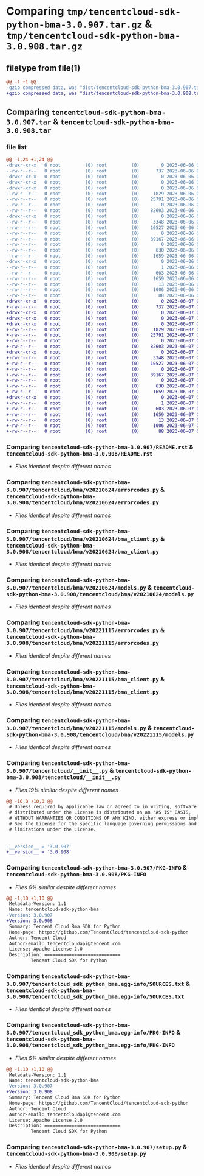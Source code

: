 # Comparing `tmp/tencentcloud-sdk-python-bma-3.0.907.tar.gz` & `tmp/tencentcloud-sdk-python-bma-3.0.908.tar.gz`

## filetype from file(1)

```diff
@@ -1 +1 @@
-gzip compressed data, was "dist/tencentcloud-sdk-python-bma-3.0.907.tar", last modified: Tue Jun  6 02:19:37 2023, max compression
+gzip compressed data, was "dist/tencentcloud-sdk-python-bma-3.0.908.tar", last modified: Wed Jun  7 00:17:38 2023, max compression
```

## Comparing `tencentcloud-sdk-python-bma-3.0.907.tar` & `tencentcloud-sdk-python-bma-3.0.908.tar`

### file list

```diff
@@ -1,24 +1,24 @@
-drwxr-xr-x   0 root         (0) root         (0)        0 2023-06-06 02:19:37.000000 tencentcloud-sdk-python-bma-3.0.907/
--rw-r--r--   0 root         (0) root         (0)      737 2023-06-06 02:19:37.000000 tencentcloud-sdk-python-bma-3.0.907/README.rst
-drwxr-xr-x   0 root         (0) root         (0)        0 2023-06-06 02:19:37.000000 tencentcloud-sdk-python-bma-3.0.907/tencentcloud/
-drwxr-xr-x   0 root         (0) root         (0)        0 2023-06-06 02:19:37.000000 tencentcloud-sdk-python-bma-3.0.907/tencentcloud/bma/
-drwxr-xr-x   0 root         (0) root         (0)        0 2023-06-06 02:19:37.000000 tencentcloud-sdk-python-bma-3.0.907/tencentcloud/bma/v20210624/
--rw-r--r--   0 root         (0) root         (0)     1829 2023-06-06 02:19:37.000000 tencentcloud-sdk-python-bma-3.0.907/tencentcloud/bma/v20210624/errorcodes.py
--rw-r--r--   0 root         (0) root         (0)    25791 2023-06-06 02:19:37.000000 tencentcloud-sdk-python-bma-3.0.907/tencentcloud/bma/v20210624/bma_client.py
--rw-r--r--   0 root         (0) root         (0)        0 2023-06-06 02:19:37.000000 tencentcloud-sdk-python-bma-3.0.907/tencentcloud/bma/v20210624/__init__.py
--rw-r--r--   0 root         (0) root         (0)    82603 2023-06-06 02:19:37.000000 tencentcloud-sdk-python-bma-3.0.907/tencentcloud/bma/v20210624/models.py
-drwxr-xr-x   0 root         (0) root         (0)        0 2023-06-06 02:19:37.000000 tencentcloud-sdk-python-bma-3.0.907/tencentcloud/bma/v20221115/
--rw-r--r--   0 root         (0) root         (0)     3348 2023-06-06 02:19:37.000000 tencentcloud-sdk-python-bma-3.0.907/tencentcloud/bma/v20221115/errorcodes.py
--rw-r--r--   0 root         (0) root         (0)    10527 2023-06-06 02:19:37.000000 tencentcloud-sdk-python-bma-3.0.907/tencentcloud/bma/v20221115/bma_client.py
--rw-r--r--   0 root         (0) root         (0)        0 2023-06-06 02:19:37.000000 tencentcloud-sdk-python-bma-3.0.907/tencentcloud/bma/v20221115/__init__.py
--rw-r--r--   0 root         (0) root         (0)    39167 2023-06-06 02:19:37.000000 tencentcloud-sdk-python-bma-3.0.907/tencentcloud/bma/v20221115/models.py
--rw-r--r--   0 root         (0) root         (0)        0 2023-06-06 02:19:37.000000 tencentcloud-sdk-python-bma-3.0.907/tencentcloud/bma/__init__.py
--rw-r--r--   0 root         (0) root         (0)      630 2023-06-06 02:19:37.000000 tencentcloud-sdk-python-bma-3.0.907/tencentcloud/__init__.py
--rw-r--r--   0 root         (0) root         (0)     1659 2023-06-06 02:19:37.000000 tencentcloud-sdk-python-bma-3.0.907/PKG-INFO
-drwxr-xr-x   0 root         (0) root         (0)        0 2023-06-06 02:19:37.000000 tencentcloud-sdk-python-bma-3.0.907/tencentcloud_sdk_python_bma.egg-info/
--rw-r--r--   0 root         (0) root         (0)        1 2023-06-06 02:19:37.000000 tencentcloud-sdk-python-bma-3.0.907/tencentcloud_sdk_python_bma.egg-info/dependency_links.txt
--rw-r--r--   0 root         (0) root         (0)      603 2023-06-06 02:19:37.000000 tencentcloud-sdk-python-bma-3.0.907/tencentcloud_sdk_python_bma.egg-info/SOURCES.txt
--rw-r--r--   0 root         (0) root         (0)     1659 2023-06-06 02:19:37.000000 tencentcloud-sdk-python-bma-3.0.907/tencentcloud_sdk_python_bma.egg-info/PKG-INFO
--rw-r--r--   0 root         (0) root         (0)       13 2023-06-06 02:19:37.000000 tencentcloud-sdk-python-bma-3.0.907/tencentcloud_sdk_python_bma.egg-info/top_level.txt
--rw-r--r--   0 root         (0) root         (0)     1006 2023-06-06 02:19:37.000000 tencentcloud-sdk-python-bma-3.0.907/setup.py
--rw-r--r--   0 root         (0) root         (0)       88 2023-06-06 02:19:37.000000 tencentcloud-sdk-python-bma-3.0.907/setup.cfg
+drwxr-xr-x   0 root         (0) root         (0)        0 2023-06-07 00:17:38.000000 tencentcloud-sdk-python-bma-3.0.908/
+-rw-r--r--   0 root         (0) root         (0)      737 2023-06-07 00:17:38.000000 tencentcloud-sdk-python-bma-3.0.908/README.rst
+drwxr-xr-x   0 root         (0) root         (0)        0 2023-06-07 00:17:38.000000 tencentcloud-sdk-python-bma-3.0.908/tencentcloud/
+drwxr-xr-x   0 root         (0) root         (0)        0 2023-06-07 00:17:38.000000 tencentcloud-sdk-python-bma-3.0.908/tencentcloud/bma/
+drwxr-xr-x   0 root         (0) root         (0)        0 2023-06-07 00:17:38.000000 tencentcloud-sdk-python-bma-3.0.908/tencentcloud/bma/v20210624/
+-rw-r--r--   0 root         (0) root         (0)     1829 2023-06-07 00:17:38.000000 tencentcloud-sdk-python-bma-3.0.908/tencentcloud/bma/v20210624/errorcodes.py
+-rw-r--r--   0 root         (0) root         (0)    25791 2023-06-07 00:17:38.000000 tencentcloud-sdk-python-bma-3.0.908/tencentcloud/bma/v20210624/bma_client.py
+-rw-r--r--   0 root         (0) root         (0)        0 2023-06-07 00:17:38.000000 tencentcloud-sdk-python-bma-3.0.908/tencentcloud/bma/v20210624/__init__.py
+-rw-r--r--   0 root         (0) root         (0)    82603 2023-06-07 00:17:38.000000 tencentcloud-sdk-python-bma-3.0.908/tencentcloud/bma/v20210624/models.py
+drwxr-xr-x   0 root         (0) root         (0)        0 2023-06-07 00:17:38.000000 tencentcloud-sdk-python-bma-3.0.908/tencentcloud/bma/v20221115/
+-rw-r--r--   0 root         (0) root         (0)     3348 2023-06-07 00:17:38.000000 tencentcloud-sdk-python-bma-3.0.908/tencentcloud/bma/v20221115/errorcodes.py
+-rw-r--r--   0 root         (0) root         (0)    10527 2023-06-07 00:17:38.000000 tencentcloud-sdk-python-bma-3.0.908/tencentcloud/bma/v20221115/bma_client.py
+-rw-r--r--   0 root         (0) root         (0)        0 2023-06-07 00:17:38.000000 tencentcloud-sdk-python-bma-3.0.908/tencentcloud/bma/v20221115/__init__.py
+-rw-r--r--   0 root         (0) root         (0)    39167 2023-06-07 00:17:38.000000 tencentcloud-sdk-python-bma-3.0.908/tencentcloud/bma/v20221115/models.py
+-rw-r--r--   0 root         (0) root         (0)        0 2023-06-07 00:17:38.000000 tencentcloud-sdk-python-bma-3.0.908/tencentcloud/bma/__init__.py
+-rw-r--r--   0 root         (0) root         (0)      630 2023-06-07 00:17:38.000000 tencentcloud-sdk-python-bma-3.0.908/tencentcloud/__init__.py
+-rw-r--r--   0 root         (0) root         (0)     1659 2023-06-07 00:17:38.000000 tencentcloud-sdk-python-bma-3.0.908/PKG-INFO
+drwxr-xr-x   0 root         (0) root         (0)        0 2023-06-07 00:17:38.000000 tencentcloud-sdk-python-bma-3.0.908/tencentcloud_sdk_python_bma.egg-info/
+-rw-r--r--   0 root         (0) root         (0)        1 2023-06-07 00:17:38.000000 tencentcloud-sdk-python-bma-3.0.908/tencentcloud_sdk_python_bma.egg-info/dependency_links.txt
+-rw-r--r--   0 root         (0) root         (0)      603 2023-06-07 00:17:38.000000 tencentcloud-sdk-python-bma-3.0.908/tencentcloud_sdk_python_bma.egg-info/SOURCES.txt
+-rw-r--r--   0 root         (0) root         (0)     1659 2023-06-07 00:17:38.000000 tencentcloud-sdk-python-bma-3.0.908/tencentcloud_sdk_python_bma.egg-info/PKG-INFO
+-rw-r--r--   0 root         (0) root         (0)       13 2023-06-07 00:17:38.000000 tencentcloud-sdk-python-bma-3.0.908/tencentcloud_sdk_python_bma.egg-info/top_level.txt
+-rw-r--r--   0 root         (0) root         (0)     1006 2023-06-07 00:17:38.000000 tencentcloud-sdk-python-bma-3.0.908/setup.py
+-rw-r--r--   0 root         (0) root         (0)       88 2023-06-07 00:17:38.000000 tencentcloud-sdk-python-bma-3.0.908/setup.cfg
```

### Comparing `tencentcloud-sdk-python-bma-3.0.907/README.rst` & `tencentcloud-sdk-python-bma-3.0.908/README.rst`

 * *Files identical despite different names*

### Comparing `tencentcloud-sdk-python-bma-3.0.907/tencentcloud/bma/v20210624/errorcodes.py` & `tencentcloud-sdk-python-bma-3.0.908/tencentcloud/bma/v20210624/errorcodes.py`

 * *Files identical despite different names*

### Comparing `tencentcloud-sdk-python-bma-3.0.907/tencentcloud/bma/v20210624/bma_client.py` & `tencentcloud-sdk-python-bma-3.0.908/tencentcloud/bma/v20210624/bma_client.py`

 * *Files identical despite different names*

### Comparing `tencentcloud-sdk-python-bma-3.0.907/tencentcloud/bma/v20210624/models.py` & `tencentcloud-sdk-python-bma-3.0.908/tencentcloud/bma/v20210624/models.py`

 * *Files identical despite different names*

### Comparing `tencentcloud-sdk-python-bma-3.0.907/tencentcloud/bma/v20221115/errorcodes.py` & `tencentcloud-sdk-python-bma-3.0.908/tencentcloud/bma/v20221115/errorcodes.py`

 * *Files identical despite different names*

### Comparing `tencentcloud-sdk-python-bma-3.0.907/tencentcloud/bma/v20221115/bma_client.py` & `tencentcloud-sdk-python-bma-3.0.908/tencentcloud/bma/v20221115/bma_client.py`

 * *Files identical despite different names*

### Comparing `tencentcloud-sdk-python-bma-3.0.907/tencentcloud/bma/v20221115/models.py` & `tencentcloud-sdk-python-bma-3.0.908/tencentcloud/bma/v20221115/models.py`

 * *Files identical despite different names*

### Comparing `tencentcloud-sdk-python-bma-3.0.907/tencentcloud/__init__.py` & `tencentcloud-sdk-python-bma-3.0.908/tencentcloud/__init__.py`

 * *Files 19% similar despite different names*

```diff
@@ -10,8 +10,8 @@
 # Unless required by applicable law or agreed to in writing, software
 # distributed under the License is distributed on an "AS IS" BASIS,
 # WITHOUT WARRANTIES OR CONDITIONS OF ANY KIND, either express or implied.
 # See the License for the specific language governing permissions and
 # limitations under the License.
 
 
-__version__ = '3.0.907'
+__version__ = '3.0.908'
```

### Comparing `tencentcloud-sdk-python-bma-3.0.907/PKG-INFO` & `tencentcloud-sdk-python-bma-3.0.908/PKG-INFO`

 * *Files 6% similar despite different names*

```diff
@@ -1,10 +1,10 @@
 Metadata-Version: 1.1
 Name: tencentcloud-sdk-python-bma
-Version: 3.0.907
+Version: 3.0.908
 Summary: Tencent Cloud Bma SDK for Python
 Home-page: https://github.com/TencentCloud/tencentcloud-sdk-python
 Author: Tencent Cloud
 Author-email: tencentcloudapi@tencent.com
 License: Apache License 2.0
 Description: ============================
         Tencent Cloud SDK for Python
```

### Comparing `tencentcloud-sdk-python-bma-3.0.907/tencentcloud_sdk_python_bma.egg-info/SOURCES.txt` & `tencentcloud-sdk-python-bma-3.0.908/tencentcloud_sdk_python_bma.egg-info/SOURCES.txt`

 * *Files identical despite different names*

### Comparing `tencentcloud-sdk-python-bma-3.0.907/tencentcloud_sdk_python_bma.egg-info/PKG-INFO` & `tencentcloud-sdk-python-bma-3.0.908/tencentcloud_sdk_python_bma.egg-info/PKG-INFO`

 * *Files 6% similar despite different names*

```diff
@@ -1,10 +1,10 @@
 Metadata-Version: 1.1
 Name: tencentcloud-sdk-python-bma
-Version: 3.0.907
+Version: 3.0.908
 Summary: Tencent Cloud Bma SDK for Python
 Home-page: https://github.com/TencentCloud/tencentcloud-sdk-python
 Author: Tencent Cloud
 Author-email: tencentcloudapi@tencent.com
 License: Apache License 2.0
 Description: ============================
         Tencent Cloud SDK for Python
```

### Comparing `tencentcloud-sdk-python-bma-3.0.907/setup.py` & `tencentcloud-sdk-python-bma-3.0.908/setup.py`

 * *Files identical despite different names*


